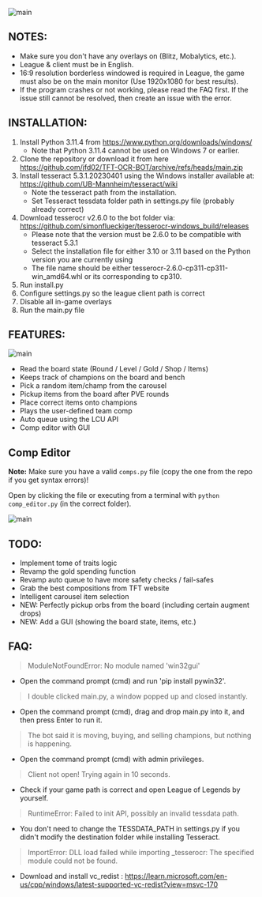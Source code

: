 ![main](https://i.imgur.com/roX0N3C.png)

## NOTES:
- Make sure you don't have any overlays on (Blitz, Mobalytics, etc.).
- League & client must be in English.
- 16:9 resolution borderless windowed is required in League, the game must also be on the main monitor (Use 1920x1080 for best results).
- If the program crashes or not working, please read the FAQ first. If the issue still cannot be resolved, then create an issue with the error.

## INSTALLATION:
1. Install Python 3.11.4 from https://www.python.org/downloads/windows/
   - Note that Python 3.11.4 cannot be used on Windows 7 or earlier.
2. Clone the repository or download it from here https://github.com/jfd02/TFT-OCR-BOT/archive/refs/heads/main.zip
3. Install tesseract 5.3.1.20230401 using the Windows installer available at: https://github.com/UB-Mannheim/tesseract/wiki
   - Note the tesseract path from the installation.
   - Set Tesseract tessdata folder path in settings.py file (probably already correct)
4. Download tesserocr v2.6.0 to the bot folder via: https://github.com/simonflueckiger/tesserocr-windows_build/releases
   - Please note that the version must be 2.6.0 to be compatible with tesseract 5.3.1
   - Select the installation file for either 3.10 or 3.11 based on the Python version you are currently using
   - The file name should be either tesserocr-2.6.0-cp311-cp311-win_amd64.whl or its corresponding to cp310.
5. Run install.py
6. Configure settings.py so the league client path is correct
7. Disable all in-game overlays
8. Run the main.py file

## FEATURES:
![main](https://i.imgur.com/1bXOmag.png)
- Read the board state (Round / Level / Gold / Shop / Items)
- Keeps track of champions on the board and bench
- Pick a random item/champ from the carousel
- Pickup items from the board after PVE rounds
- Place correct items onto champions
- Plays the user-defined team comp
- Auto queue using the LCU API
- Comp editor with GUI

## Comp Editor

**Note:** Make sure you have a valid `comps.py` file (copy the one from the repo if you get syntax errors)!

Open by clicking the file or executing from a terminal with `python comp_editor.py` (in the correct folder).

![main](https://i.imgur.com/3e6hKFp.png)

## TODO:
- Implement tome of traits logic
- Revamp the gold spending function
- Revamp auto queue to have more safety checks / fail-safes
- Grab the best compositions from TFT website
- Intelligent carousel item selection
- NEW: Perfectly pickup orbs from the board (including certain augment drops)
- NEW: Add a GUI (showing the board state, items, etc.)

## FAQ:
> ModuleNotFoundError: No module named 'win32gui'
- Open the command prompt (cmd) and run 'pip install pywin32'.
> I double clicked main.py, a window popped up and closed instantly.
- Open the command prompt (cmd), drag and drop main.py into it, and then press Enter to run it.
> The bot said it is moving, buying, and selling champions, but nothing is happening.
- Open the command prompt (cmd) with admin privileges.
> Client not open! Trying again in 10 seconds.
- Check if your game path is correct and open League of Legends by yourself.
> RuntimeError: Failed to init API, possibly an invalid tessdata path.
- You don't need to change the TESSDATA_PATH in settings.py if you didn't modify the destination folder while installing Tesseract.
> ImportError: DLL load failed while importing _tesserocr: The specified module could not be found.
- Download and install vc_redist : https://learn.microsoft.com/en-us/cpp/windows/latest-supported-vc-redist?view=msvc-170
